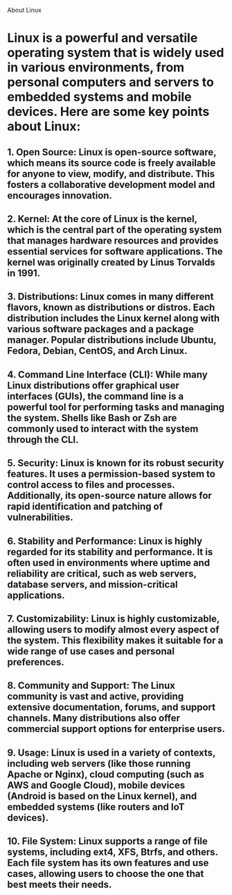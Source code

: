 About Linux
# Linux is a powerful and versatile operating system that is widely used in various environments, from personal computers and servers to embedded systems and mobile devices. Here are some key points about Linux:

## 1. **Open Source**: Linux is open-source software, which means its source code is freely available for anyone to view, modify, and distribute. This fosters a collaborative development model and encourages innovation.

## 2. **Kernel**: At the core of Linux is the kernel, which is the central part of the operating system that manages hardware resources and provides essential services for software applications. The kernel was originally created by Linus Torvalds in 1991.

## 3. **Distributions**: Linux comes in many different flavors, known as distributions or distros. Each distribution includes the Linux kernel along with various software packages and a package manager. Popular distributions include Ubuntu, Fedora, Debian, CentOS, and Arch Linux.

## 4. **Command Line Interface (CLI)**: While many Linux distributions offer graphical user interfaces (GUIs), the command line is a powerful tool for performing tasks and managing the system. Shells like Bash or Zsh are commonly used to interact with the system through the CLI.

## 5. **Security**: Linux is known for its robust security features. It uses a permission-based system to control access to files and processes. Additionally, its open-source nature allows for rapid identification and patching of vulnerabilities.

## 6. **Stability and Performance**: Linux is highly regarded for its stability and performance. It is often used in environments where uptime and reliability are critical, such as web servers, database servers, and mission-critical applications.

## 7. **Customizability**: Linux is highly customizable, allowing users to modify almost every aspect of the system. This flexibility makes it suitable for a wide range of use cases and personal preferences.

## 8. **Community and Support**: The Linux community is vast and active, providing extensive documentation, forums, and support channels. Many distributions also offer commercial support options for enterprise users.

## 9. **Usage**: Linux is used in a variety of contexts, including web servers (like those running Apache or Nginx), cloud computing (such as AWS and Google Cloud), mobile devices (Android is based on the Linux kernel), and embedded systems (like routers and IoT devices).

## 10. **File System**: Linux supports a range of file systems, including ext4, XFS, Btrfs, and others. Each file system has its own features and use cases, allowing users to choose the one that best meets their needs.

